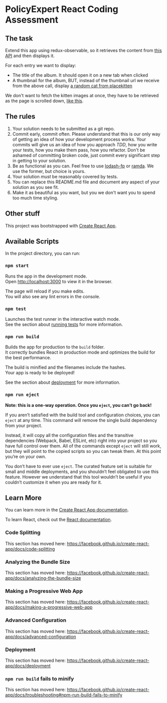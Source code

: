 # PolicyExpert React Coding Assessment

## The task

Extend this app using redux-observable, so it retrieves the content from [this API](https://jsonplaceholder.typicode.com/photos) and then displays it.

For each entry we want to display:

- The title of the album. It should open it on a new tab when clicked
- A thumbnail for the album, BUT, instead of the thumbnail url we receive from the above call, display [a random cat from placekitten](https://placekitten.com/)

We don't want to fetch the kitten images at once, they have to be retrieved as the page is scrolled down, [like this](https://infinite-scroll.com/demo/masonry/).

## The rules

1. Your solution needs to be submitted as a git repo.
1. Commit early, commit often.
   Please understand that this is our only way of getting an idea of how your development process works.
   Your commits will give us an idea of how you approach *TDD*, how you write your tests, how you make them pass, how you refactor.
   Don't be ashamed of committing broken code, just commit every significant step in getting to your solution.
1. Be as functional as you can. Feel free to use [lodash-fp](https://github.com/lodash/lodash/wiki/FP-Guide) or [ramda](https://ramdajs.com/). We use the former, but choice is yours.
1. Your solution *must* be reasonably covered by tests.
1. You can replace this README.md file and document any aspect of your solution as you see fit.
1. Make it as beautiful as you want, but you we don't want you to spend too much time styling.

## Other stuff

This project was bootstrapped with [Create React App](https://github.com/facebook/create-react-app).

## Available Scripts

In the project directory, you can run:

### `npm start`

Runs the app in the development mode.<br>
Open [http://localhost:3000](http://localhost:3000) to view it in the browser.

The page will reload if you make edits.<br>
You will also see any lint errors in the console.

### `npm test`

Launches the test runner in the interactive watch mode.<br>
See the section about [running tests](https://facebook.github.io/create-react-app/docs/running-tests) for more information.

### `npm run build`

Builds the app for production to the `build` folder.<br>
It correctly bundles React in production mode and optimizes the build for the best performance.

The build is minified and the filenames include the hashes.<br>
Your app is ready to be deployed!

See the section about [deployment](https://facebook.github.io/create-react-app/docs/deployment) for more information.

### `npm run eject`

**Note: this is a one-way operation. Once you `eject`, you can’t go back!**

If you aren’t satisfied with the build tool and configuration choices, you can `eject` at any time. This command will remove the single build dependency from your project.

Instead, it will copy all the configuration files and the transitive dependencies (Webpack, Babel, ESLint, etc) right into your project so you have full control over them. All of the commands except `eject` will still work, but they will point to the copied scripts so you can tweak them. At this point you’re on your own.

You don’t have to ever use `eject`. The curated feature set is suitable for small and middle deployments, and you shouldn’t feel obligated to use this feature. However we understand that this tool wouldn’t be useful if you couldn’t customize it when you are ready for it.

## Learn More

You can learn more in the [Create React App documentation](https://facebook.github.io/create-react-app/docs/getting-started).

To learn React, check out the [React documentation](https://reactjs.org/).

### Code Splitting

This section has moved here: https://facebook.github.io/create-react-app/docs/code-splitting

### Analyzing the Bundle Size

This section has moved here: https://facebook.github.io/create-react-app/docs/analyzing-the-bundle-size

### Making a Progressive Web App

This section has moved here: https://facebook.github.io/create-react-app/docs/making-a-progressive-web-app

### Advanced Configuration

This section has moved here: https://facebook.github.io/create-react-app/docs/advanced-configuration

### Deployment

This section has moved here: https://facebook.github.io/create-react-app/docs/deployment

### `npm run build` fails to minify

This section has moved here: https://facebook.github.io/create-react-app/docs/troubleshooting#npm-run-build-fails-to-minify
